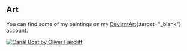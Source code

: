 Art
---

You can find some of my paintings on my [DeviantArt](http://olls96.deviantart.com){:target="_blank"} account.

<div><a href="http://fav.me/d84foyj"><img src="images/canal_bridge.png" alt="Canal Boat by Oliver Faircliff"></a></div>
